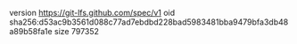 version https://git-lfs.github.com/spec/v1
oid sha256:d53ac9b3561d088c77ad7ebdbd228bad5983481bba9479bfa3db48a89b58fa1e
size 797352
